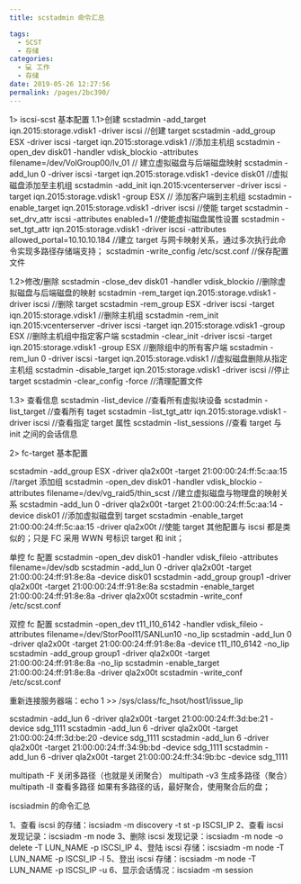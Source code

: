 ```yaml
---
title: scstadmin 命令汇总

tags: 
  - SCST
  - 存储
categories: 
  - 💻 工作
  - 存储
date: 2019-05-26 12:27:56
permalink: /pages/2bc390/
---
```


1> iscsi-scst 基本配置
1.1>创建
scstadmin -add_target iqn.2015:storage.vdisk1 -driver iscsi //创建 target
scstadmin -add_group ESX -driver iscsi -target iqn.2015:storage.vdisk1 //添加主机组
scstadmin -open_dev disk01 -handler vdisk_blockio -attributes filename=/dev/VolGroup00/lv_01 // 建立虚拟磁盘与后端磁盘映射
scstadmin -add_lun 0 -driver iscsi -target iqn.2015:storage.vdisk1 -device disk01            //虚拟磁盘添加至主机组
scstadmin -add_init iqn.2015:vcenterserver  -driver iscsi -target  iqn.2015:storage.vdisk1 -group ESX // 添加客户端到主机组
scstadmin -enable_target iqn.2015:storage.vdisk1 -driver iscsi  //使能 target
scstadmin -set_drv_attr iscsi -attributes enabled=1 //使能虚拟磁盘属性设置
scstadmin -set_tgt_attr iqn.2015:storage.vdisk1 -driver iscsi -attributes allowed_portal=10.10.10.184 //建立 target 与网卡映射关系，通过多次执行此命令实现多路径存储端支持；
scstadmin -write_config /etc/scst.conf  //保存配置文件


1.2>修改/删除
scstadmin -close_dev disk01 -handler vdisk_blockio  //删除虚拟磁盘与后端磁盘的映射
scstadmin -rem_target iqn.2015:storage.vdisk1 -driver iscsi  //删除 target
scstadmin -rem_group ESX -driver iscsi -target iqn.2015:storage.vdisk1  //删除主机组
scstadmin -rem_init iqn.2015:vcenterserver -driver iscsi -target iqn.2015:storage.vdisk1 -group ESX  //删除主机组中指定客户端
scstadmin -clear_init -driver iscsi -target iqn.2015:storage.vdisk1 -group ESX  //删除组中的所有客户端
scstadmin -rem_lun 0 -driver iscsi -target iqn.2015:storage.vdisk1           //虚拟磁盘删除从指定主机组
scstadmin -disable_target iqn.2015:storage.vdisk1 -driver iscsi  //停止 target
scstadmin -clear_config -force //清理配置文件

1.3> 查看信息
scstadmin -list_device  //查看所有虚拟块设备
scstadmin -list_target  //查看所有 taget
scstadmin -list_tgt_attr iqn.2015:storage.vdisk1 -driver iscsi  //查看指定 target 属性
scstadmin -list_sessions  //查看 target 与 init 之间的会话信息

2> fc-target 基本配置

scstadmin -add_group ESX -driver qla2x00t -target 21:00:00:24:ff:5c:aa:15  //target 添加组
scstadmin -open_dev disk01 -handler vdisk_blockio -attributes filename=/dev/vg_raid5/thin_scst  //建立虚拟磁盘与物理盘的映射关系
scstadmin -add_lun 0 -driver qla2x00t -target 21:00:00:24:ff:5c:aa:14 -device disk01  //添加虚拟磁盘到 target
scstadmin -enable_target 21:00:00:24:ff:5c:aa:15 -driver qla2x00t  //使能 target
其他配置与 iscsi 都是类似的；只是 FC 采用 WWN 号标识 target 和 init；

单控 fc 配置
scstadmin -open_dev disk01 -handler vdisk_fileio -attributes filename=/dev/sdb
scstadmin -add_lun 0 -driver qla2x00t -target 21:00:00:24:ff:91:8e:8a -device disk01
scstadmin -add_group group1 -driver qla2x00t -target 21:00:00:24:ff:91:8e:8a
scstadmin -enable_target 21:00:00:24:ff:91:8e:8a -driver qla2x00t
scstadmin -write_conf /etc/scst.conf

双控 fc 配置
scstadmin -open_dev t11_l10_6142 -handler vdisk_fileio -attributes filename=/dev/StorPool11/SANLun10 -no_lip
scstadmin -add_lun 0 -driver qla2x00t -target 21:00:00:24:ff:91:8e:8a -device t11_l10_6142 -no_lip 
scstadmin -add_group group1 -driver qla2x00t -target 21:00:00:24:ff:91:8e:8a -no_lip 
scstadmin -enable_target 21:00:00:24:ff:91:8e:8a -driver qla2x00t
scstadmin -write_conf /etc/scst.conf

重新连接服务器端：echo 1 >> /sys/class/fc_hsot/host1/issue_lip

scstadmin -add_lun 6 -driver qla2x00t -target 21:00:00:24:ff:3d:be:21 -device sdg_1111
scstadmin -add_lun 6 -driver qla2x00t -target 21:00:00:24:ff:3d:be:20 -device sdg_1111
scstadmin -add_lun 6 -driver qla2x00t -target 21:00:00:24:ff:34:9b:bd -device sdg_1111
scstadmin -add_lun 6 -driver qla2x00t -target 21:00:00:24:ff:34:9b:bc -device sdg_1111

multipath -F 关闭多路径（也就是关闭聚合）
multipath -v3 生成多路径（聚合）
multipath -ll 查看多路径
如果有多路径的话，最好聚合，使用聚合后的盘；


iscsiadmin 的命令汇总

1、查看 iscsi 的存储：iscsiadm -m discovery -t st -p ISCSI_IP
2、查看 iscsi 发现记录：iscsiadm -m node
3、删除 iscsi 发现记录：iscsiadm -m node -o delete -T LUN_NAME -p ISCSI_IP
4、登陆 iscsi 存储：iscsiadm -m node -T LUN_NAME -p ISCSI_IP -l
5、登出 iscsi 存储：iscsiadm -m node -T LUN_NAME -p ISCSI_IP -u
6、显示会话情况：iscsiadm -m session